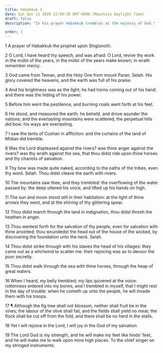 ```yaml
---
title: Habakkuk 3
date: Sat Apr 11 2020 22:50:18 GMT-0600 (Mountain Daylight Time)
draft: false
description: "In his prayer Habakkuk trembles at the majesty of God."

order: 3
---
```

    
1 A prayer of Habakkuk the prophet upon Shigionoth.

2 O Lord, I have heard thy speech, and was afraid: O Lord, revive thy work in the midst of the years, in the midst of the years make known; in wrath remember mercy.

3 God came from Teman, and the Holy One from mount Paran. Selah. His glory covered the heavens, and the earth was full of his praise.

4 And his brightness was as the light; he had horns coming out of his hand: and there was the hiding of his power.

5 Before him went the pestilence, and burning coals went forth at his feet.

6 He stood, and measured the earth: he beheld, and drove asunder the nations; and the everlasting mountains were scattered, the perpetual hills did bow: his ways are everlasting.

7 I saw the tents of Cushan in affliction: and the curtains of the land of Midian did tremble.

8 Was the Lord displeased against the rivers? was thine anger against the rivers? was thy wrath against the sea, that thou didst ride upon thine horses and thy chariots of salvation.

9 Thy bow was made quite naked, according to the oaths of the tribes, even thy word. Selah. Thou didst cleave the earth with rivers.

10 The mountains saw thee, and they trembled: the overflowing of the water passed by: the deep uttered his voice, and lifted up his hands on high.

11 The sun and moon stood still in their habitation: at the light of thine arrows they went, and at the shining of thy glittering spear.

12 Thou didst march through the land in indignation, thou didst thresh the heathen in anger.

13 Thou wentest forth for the salvation of thy people, even for salvation with thine anointed; thou woundedst the head out of the house of the wicked, by discovering the foundation unto the neck. Selah.

14 Thou didst strike through with his staves the head of his villages: they came out as a whirlwind to scatter me: their rejoicing was as to devour the poor secretly.

15 Thou didst walk through the sea with thine horses, through the heap of great waters.

16 When I heard, my belly trembled; my lips quivered at the voice: rottenness entered into my bones, and I trembled in myself, that I might rest in the day of trouble: when he cometh up unto the people, he will invade them with his troops.

17 ¶ Although the fig tree shall not blossom, neither shall fruit be in the vines; the labour of the olive shall fail, and the fields shall yield no meat; the flock shall be cut off from the fold, and there shall be no herd in the stalls.

18 Yet I will rejoice in the Lord, I will joy in the God of my salvation.

19 The Lord God is my strength, and he will make my feet like hinds’ feet, and he will make me to walk upon mine high places. To the chief singer on my stringed instruments.
